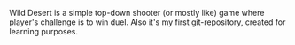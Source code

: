 Wild Desert is a simple top-down shooter (or mostly like) game where player's challenge is to win duel.
Also it's my first git-repository, created for learning purposes.